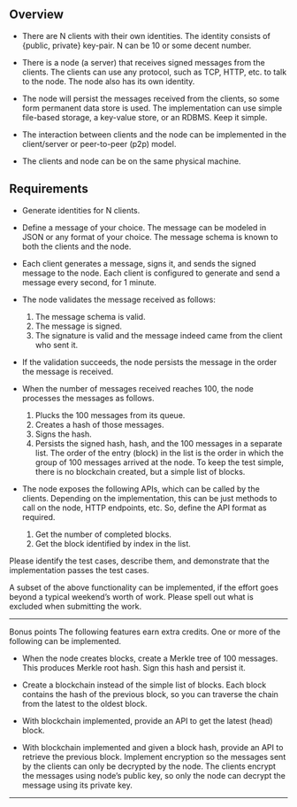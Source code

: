 
## Overview

- There are N clients with their own identities. The identity consists of {public, private} key-pair. N can be 10 or some decent number.

- There is a node (a server) that receives signed messages from the clients. The clients can use any protocol, such as TCP, HTTP, etc. to talk to the node. The node also has its own identity.

- The node will persist the messages received from the clients, so some form permanent data store is used. The implementation can use simple file-based storage, a key-value store, or an RDBMS. Keep it simple. 

- The interaction between clients and the node can be implemented in the client/server or peer-to-peer (p2p) model.

- The clients and node can be on the same physical machine. 


## Requirements

- Generate identities for N clients.

- Define a message of your choice. The message can be modeled in JSON or any format of your choice. The message schema is known to both the clients and the node. 

- Each client generates a message, signs it, and sends the signed message to the node. Each client is configured to generate and send a message every second, for 1 minute.

- The node validates the message received as follows:
  1. The message schema is valid.
  2. The message is signed.
  3. The signature is valid and the message indeed came from the client who sent it.

- If the validation succeeds, the node persists the message in the order the message is received.

- When the number of messages received reaches 100, the node processes the messages as follows.
  1. Plucks the 100 messages from its queue.
  2. Creates a hash of those messages.
  3. Signs the hash.
  4. Persists the signed hash, hash, and the 100 messages in a separate list. The order of the entry (block) in the list is the order in which the group of 100 messages arrived at the node. To keep the test simple, there is no blockchain created, but a simple list of blocks.

- The node exposes the following APIs, which can be called by the clients. Depending on the implementation, this can be just methods to call on the node, HTTP endpoints, etc. So, define the API format as required.
  1. Get the number of completed blocks.
  2. Get the block identified by index in the list.

Please identify the test cases, describe them, and demonstrate that the implementation passes the test cases.

A subset of the above functionality can be implemented, if the effort goes beyond a typical weekend’s worth of work. Please spell out what is excluded when submitting the work.


------

Bonus points
The following features earn extra credits. One or more of the following can be implemented.

- When the node creates blocks, create a Merkle tree of 100 messages. This produces Merkle root hash. Sign this hash and persist it.

- Create a blockchain instead of the simple list of blocks. Each block contains the hash of the previous block, so you can traverse the chain from the latest to the oldest block.

- With blockchain implemented, provide an API to get the latest (head) block.

- With blockchain implemented and given a block hash, provide an API to retrieve the previous block.
Implement encryption so the messages sent by the clients can only be decrypted by the node. The clients encrypt the messages using node’s public key, so only the node can decrypt the message using its private key.
------